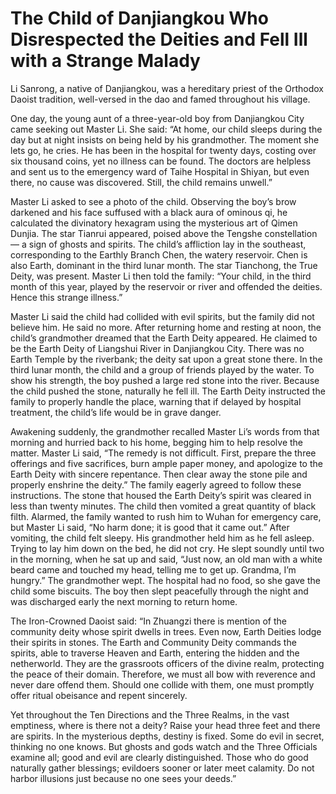 # The Child of Danjiangkou Who Disrespected the Deities and Fell Ill with a Strange Malady

Li Sanrong, a native of Danjiangkou, was a hereditary priest of the Orthodox Daoist tradition, well-versed in the dao and famed throughout his village.

One day, the young aunt of a three-year-old boy from Danjiangkou City came seeking out Master Li. She said: “At home, our child sleeps during the day but at night insists on being held by his grandmother. The moment she lets go, he cries. He has been in the hospital for twenty days, costing over six thousand coins, yet no illness can be found. The doctors are helpless and sent us to the emergency ward of Taihe Hospital in Shiyan, but even there, no cause was discovered. Still, the child remains unwell.”

Master Li asked to see a photo of the child. Observing the boy’s brow darkened and his face suffused with a black aura of ominous qi, he calculated the divinatory hexagram using the mysterious art of Qimen Dunjia. The star Tianrui appeared, poised above the Tengshe constellation — a sign of ghosts and spirits. The child’s affliction lay in the southeast, corresponding to the Earthly Branch Chen, the watery reservoir. Chen is also Earth, dominant in the third lunar month. The star Tianchong, the True Deity, was present. Master Li then told the family: “Your child, in the third month of this year, played by the reservoir or river and offended the deities. Hence this strange illness.”

Master Li said the child had collided with evil spirits, but the family did not believe him. He said no more. After returning home and resting at noon, the child’s grandmother dreamed that the Earth Deity appeared. He claimed to be the Earth Deity of Liangshui River in Danjiangkou City. There was no Earth Temple by the riverbank; the deity sat upon a great stone there. In the third lunar month, the child and a group of friends played by the water. To show his strength, the boy pushed a large red stone into the river. Because the child pushed the stone, naturally he fell ill. The Earth Deity instructed the family to properly handle the place, warning that if delayed by hospital treatment, the child’s life would be in grave danger.

Awakening suddenly, the grandmother recalled Master Li’s words from that morning and hurried back to his home, begging him to help resolve the matter. Master Li said, “The remedy is not difficult. First, prepare the three offerings and five sacrifices, burn ample paper money, and apologize to the Earth Deity with sincere repentance. Then clear away the stone pile and properly enshrine the deity.” The family eagerly agreed to follow these instructions. The stone that housed the Earth Deity’s spirit was cleared in less than twenty minutes. The child then vomited a great quantity of black filth. Alarmed, the family wanted to rush him to Wuhan for emergency care, but Master Li said, “No harm done; it is good that it came out.” After vomiting, the child felt sleepy. His grandmother held him as he fell asleep. Trying to lay him down on the bed, he did not cry. He slept soundly until two in the morning, when he sat up and said, “Just now, an old man with a white beard came and touched my head, telling me to get up. Grandma, I’m hungry.” The grandmother wept. The hospital had no food, so she gave the child some biscuits. The boy then slept peacefully through the night and was discharged early the next morning to return home.

The Iron-Crowned Daoist said: “In Zhuangzi there is mention of the community deity whose spirit dwells in trees. Even now, Earth Deities lodge their spirits in stones. The Earth and Community Deity commands the spirits, able to traverse Heaven and Earth, entering the hidden and the netherworld. They are the grassroots officers of the divine realm, protecting the peace of their domain. Therefore, we must all bow with reverence and never dare offend them. Should one collide with them, one must promptly offer ritual obeisance and repent sincerely.

Yet throughout the Ten Directions and the Three Realms, in the vast emptiness, where is there not a deity? Raise your head three feet and there are spirits. In the mysterious depths, destiny is fixed. Some do evil in secret, thinking no one knows. But ghosts and gods watch and the Three Officials examine all; good and evil are clearly distinguished. Those who do good naturally gather blessings; evildoers sooner or later meet calamity. Do not harbor illusions just because no one sees your deeds.”